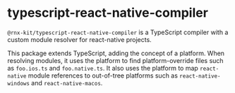 # typescript-react-native-compiler

`@rnx-kit/typescript-react-native-compiler` is a TypeScript compiler with a
custom module resolver for react-native projects.

This package extends TypeScript, adding the concept of a platform. When
resolving modules, it uses the platform to find platform-override files such as
`foo.ios.ts` and `foo.native.ts`. It also uses the platform to map
`react-native` module references to out-of-tree platforms such as
`react-native-windows` and `react-native-macos`.
